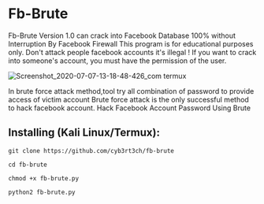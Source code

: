 <h1> Fb-Brute</h1>
 
Fb-Brute Version 1.0 can crack into Facebook Database 100% without Interruption By Facebook Firewall
This program is for educational purposes only.
Don't attack people facebook accounts it's illegal !
If you want to crack into someone's account, you must have the permission of the user.

![Screenshot_2020-07-07-13-18-48-426_com termux](https://user-images.githubusercontent.com/60990704/86740886-99e61500-c054-11ea-80bb-84b82d216eae.jpg)


In brute force attack method,tool try all combination of password to provide access of victim account Brute force attack is the only successful method to hack facebook account. Hack Facebook Account Password Using Brute

## Installing (Kali Linux/Termux):

```
git clone https://github.com/cyb3rt3ch/fb-brute
```
```
cd fb-brute
```
```
chmod +x fb-brute.py
```
```
python2 fb-brute.py

```
